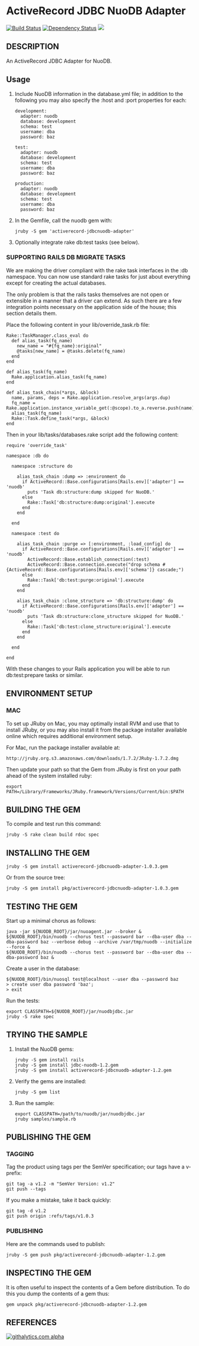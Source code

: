 # ActiveRecord JDBC NuoDB Adapter 

[<img src="https://travis-ci.org/nuodb/activerecord-jdbcnuodb-adapter.png?branch=master" alt="Build Status"/>](http://travis-ci.org/nuodb/activerecord-jdbcnuodb-adapter)
[<img src="https://gemnasium.com/nuodb/activerecord-jdbcnuodb-adapter.png?travis" alt="Dependency Status" />](https://gemnasium.com/nuodb/activerecord-jdbcnuodb-adapter)
[<img src="https://codeclimate.com/github/nuodb/activerecord-jdbcnuodb-adapter.png"/>](https://codeclimate.com/github/nuodb/activerecord-jdbcnuodb-adapter)

## DESCRIPTION

An ActiveRecord JDBC Adapter for NuoDB.

## Usage

1.  Include NuoDB information in the database.yml file; in addition to the
    following you may also specify the :host and :port properties for each:

        development:
          adapter: nuodb
          database: development
          schema: test
          username: dba
          password: baz

        test:
          adapter: nuodb
          database: development
          schema: test
          username: dba
          password: baz

        production:
          adapter: nuodb
          database: development
          schema: test
          username: dba
          password: baz

2.  In the Gemfile, call the nuodb gem with:

        jruby -S gem 'activerecord-jdbcnuodb-adapter'

3.  Optionally integrate rake db:test tasks (see below).


### SUPPORTING RAILS DB MIGRATE TASKS

We are making the driver compliant with the rake task interfaces in the :db
namespace. You can now use standard rake tasks for just about everything
except for creating the actual databases.

The only problem is that the rails tasks themselves are not open or extensible
in a manner that a driver can extend. As such there are a few integration
points necessary on the application side of the house; this section details
them.

Place the following content in your lib/override_task.rb file:

    Rake::TaskManager.class_eval do
      def alias_task(fq_name)
        new_name = "#{fq_name}:original"
        @tasks[new_name] = @tasks.delete(fq_name)
      end
    end

    def alias_task(fq_name)
      Rake.application.alias_task(fq_name)
    end

    def alias_task_chain(*args, &block)
      name, params, deps = Rake.application.resolve_args(args.dup)
      fq_name = Rake.application.instance_variable_get(:@scope).to_a.reverse.push(name).join(':')
      alias_task(fq_name)
      Rake::Task.define_task(*args, &block)
    end

Then in your lib/tasks/databases.rake script add the following content:

    require 'override_task'

    namespace :db do

      namespace :structure do

        alias_task_chain :dump => :environment do
          if ActiveRecord::Base.configurations[Rails.env]['adapter'] == 'nuodb'
            puts 'Task db:structure:dump skipped for NuoDB.'
          else
            Rake::Task['db:structure:dump:original'].execute
          end
        end

      end

      namespace :test do

        alias_task_chain :purge => [:environment, :load_config] do
          if ActiveRecord::Base.configurations[Rails.env]['adapter'] == 'nuodb'
            ActiveRecord::Base.establish_connection(:test)
            ActiveRecord::Base.connection.execute("drop schema #{ActiveRecord::Base.configurations[Rails.env]['schema']} cascade;")
          else
            Rake::Task['db:test:purge:original'].execute
          end
        end

        alias_task_chain :clone_structure => 'db:structure:dump' do
          if ActiveRecord::Base.configurations[Rails.env]['adapter'] == 'nuodb'
            puts 'Task db:structure:clone_structure skipped for NuoDB.'
          else
            Rake::Task['db:test:clone_structure:original'].execute
          end
        end

      end

    end

With these changes to your Rails application you will be able to run
db:test:prepare tasks or similar.

## ENVIRONMENT SETUP

### MAC

To set up JRuby on Mac, you may optimally install RVM and use that to install
JRuby, or you may also install it from the package installer available online
which requires additional environment setup.

For Mac, run the package installer available at:

    http://jruby.org.s3.amazonaws.com/downloads/1.7.2/JRuby-1.7.2.dmg

Then update your path so that the Gem from JRuby is first on your path ahead
of the system installed ruby:

    export PATH=/Library/Frameworks/JRuby.framework/Versions/Current/bin:$PATH

## BUILDING THE GEM

To compile and test run this command:

    jruby -S rake clean build rdoc spec

## INSTALLING THE GEM

    jruby -S gem install activerecord-jdbcnuodb-adapter-1.0.3.gem

Or from the source tree:

    jruby -S gem install pkg/activerecord-jdbcnuodb-adapter-1.0.3.gem

## TESTING THE GEM

Start up a minimal chorus as follows:

    java -jar ${NUODB_ROOT}/jar/nuoagent.jar --broker &
    ${NUODB_ROOT}/bin/nuodb --chorus test --password bar --dba-user dba --dba-password baz --verbose debug --archive /var/tmp/nuodb --initialize --force &
    ${NUODB_ROOT}/bin/nuodb --chorus test --password bar --dba-user dba --dba-password baz &

Create a user in the database:

    ${NUODB_ROOT}/bin/nuosql test@localhost --user dba --password baz
    > create user dba password 'baz';
    > exit

Run the tests:

    export CLASSPATH=${NUODB_ROOT}/jar/nuodbjdbc.jar
    jruby -S rake spec

## TRYING THE SAMPLE

1.  Install the NuoDB gems:

        jruby -S gem install rails
        jruby -S gem install jdbc-nuodb-1.2.gem
        jruby -S gem install activerecord-jdbcnuodb-adapter-1.2.gem

2.  Verify the gems are installed:

        jruby -S gem list

3.  Run the sample:

        export CLASSPATH=/path/to/nuodb/jar/nuodbjdbc.jar
        jruby samples/sample.rb


## PUBLISHING THE GEM

### TAGGING

Tag the product using tags per the SemVer specification; our tags have a
v-prefix:

    git tag -a v1.2 -m "SemVer Version: v1.2"
    git push --tags

If you make a mistake, take it back quickly:

    git tag -d v1.2
    git push origin :refs/tags/v1.0.3

### PUBLISHING

Here are the commands used to publish:

    jruby -S gem push pkg/activerecord-jdbcnuodb-adapter-1.2.gem

## INSPECTING THE GEM

It is often useful to inspect the contents of a Gem before distribution. To do
this you dump the contents of a gem thus:

    gem unpack pkg/activerecord-jdbcnuodb-adapter-1.2.gem

## REFERENCES

[![githalytics.com alpha](https://cruel-carlota.pagodabox.com/74e4ed41ce2e3147bdd475979e32e309 "githalytics.com")](http://githalytics.com/nuodb/activerecord-jdbcnuodb-adapter)

